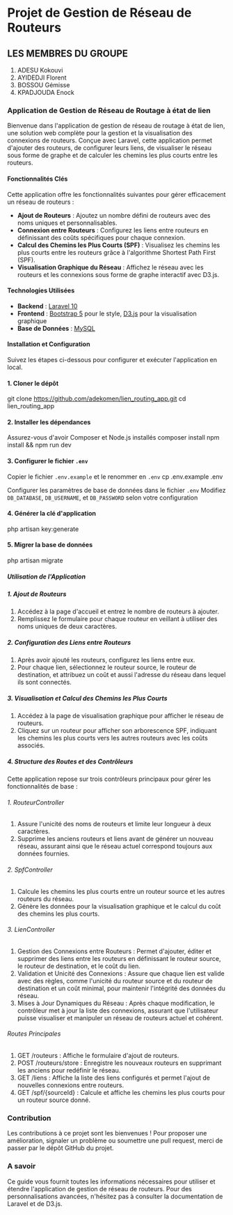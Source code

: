 # Projet de Gestion de Réseau de Routeurs

## LES MEMBRES DU GROUPE

1. ADESU Kokouvi
2. AYIDEDJI Florent
3. BOSSOU Gémisse
4. KPADJOUDA Enock




### Application de Gestion de Réseau de Routage à état de lien

Bienvenue dans l'application de gestion de réseau de routage à état de lien, une solution web complète pour la gestion et la visualisation des connexions de routeurs. Conçue avec Laravel, cette application permet d'ajouter des routeurs, de configurer leurs liens, de visualiser le réseau sous forme de graphe et de calculer les chemins les plus courts entre les routeurs.

#### Fonctionnalités Clés

Cette application offre les fonctionnalités suivantes pour gérer efficacement un réseau de routeurs :

- **Ajout de Routeurs** : Ajoutez un nombre défini de routeurs avec des noms uniques et personnalisables.
- **Connexion entre Routeurs** : Configurez les liens entre routeurs en définissant des coûts spécifiques pour chaque connexion.
- **Calcul des Chemins les Plus Courts (SPF)** : Visualisez les chemins les plus courts entre les routeurs grâce à l'algorithme Shortest Path First (SPF).
- **Visualisation Graphique du Réseau** : Affichez le réseau avec les routeurs et les connexions sous forme de graphe interactif avec D3.js.

#### Technologies Utilisées

- **Backend** : [Laravel 10](https://laravel.com/)
- **Frontend** : [Bootstrap 5](https://getbootstrap.com/) pour le style, 
[D3.js](https://d3js.org/) pour la visualisation graphique
- **Base de Données** : [MySQL](https://www.mysql.com/)

#### Installation et Configuration

Suivez les étapes ci-dessous pour configurer et exécuter l'application en local.


#### 1. Cloner le dépôt
git clone https://github.com/adekomen/lien_routing_app.git
cd lien_routing_app

#### 2. Installer les dépendances
Assurez-vous d'avoir Composer et Node.js installés
composer install
npm install && npm run dev

#### 3. Configurer le fichier `.env`
Copier le fichier `.env.example` et le renommer en `.env`
cp .env.example .env

Configurer les paramètres de base de données dans le fichier `.env`
Modifiez `DB_DATABASE`, `DB_USERNAME`, et `DB_PASSWORD` selon votre configuration

#### 4. Générer la clé d'application
php artisan key:generate

#### 5. Migrer la base de données
php artisan migrate


##### Utilisation de l'Application
##### 1. Ajout de Routeurs
1. Accédez à la page d'accueil et entrez le nombre de routeurs à ajouter.
2. Remplissez le formulaire pour chaque routeur en veillant à utiliser des noms uniques de deux caractères.

##### 2. Configuration des Liens entre Routeurs
1. Après avoir ajouté les routeurs, configurez les liens entre eux.
2. Pour chaque lien, sélectionnez le routeur source, le routeur de destination, et attribuez un coût et aussi l'adresse du réseau dans lequel ils sont connectés.

##### 3. Visualisation et Calcul des Chemins les Plus Courts
1. Accédez à la page de visualisation graphique pour afficher le réseau de routeurs.
2. Cliquez sur un routeur pour afficher son arborescence SPF, indiquant les chemins les plus courts vers les autres routeurs avec les coûts associés.

##### 4. Structure des Routes et des Contrôleurs
Cette application repose sur trois contrôleurs principaux pour gérer les fonctionnalités de base :

###### 1. RouteurController
1. Assure l'unicité des noms de routeurs et limite leur longueur à deux caractères.
2. Supprime les anciens routeurs et liens avant de générer un nouveau réseau, assurant ainsi que le réseau actuel correspond toujours aux données fournies.

###### 2. SpfController
1. Calcule les chemins les plus courts entre un routeur source et les autres routeurs du réseau.
2. Génère les données pour la visualisation graphique et le calcul du coût des chemins les plus courts.

###### 3. LienController
1. Gestion des Connexions entre Routeurs :
Permet d'ajouter, éditer et supprimer des liens entre les routeurs en définissant le routeur source, le routeur de destination, et le coût du lien.
2. Validation et Unicité des Connexions :
Assure que chaque lien est valide avec des règles, comme l'unicité du routeur source et du routeur de destination et un coût minimal, pour maintenir l'intégrité des données du réseau.
3. Mises à Jour Dynamiques du Réseau :
Après chaque modification, le contrôleur met à jour la liste des connexions, assurant que l'utilisateur puisse visualiser et manipuler un réseau de routeurs actuel et cohérent.

###### Routes Principales
1. GET /routeurs : Affiche le formulaire d'ajout de routeurs.
2. POST /routeurs/store : Enregistre les nouveaux routeurs en supprimant les anciens pour redéfinir le réseau.
3. GET /liens : Affiche la liste des liens configurés et permet l'ajout de nouvelles connexions entre routeurs.
4. GET /spf/{sourceId} : Calcule et affiche les chemins les plus courts pour un routeur source donné.

### Contribution
Les contributions à ce projet sont les bienvenues ! Pour proposer une amélioration, signaler un problème ou soumettre une pull request, merci de passer par le dépôt GitHub du projet.

### A savoir
Ce guide vous fournit toutes les informations nécessaires pour utiliser et étendre l'application de gestion de réseau de routeurs. Pour des personnalisations avancées, n'hésitez pas à consulter la documentation de Laravel et de D3.js.